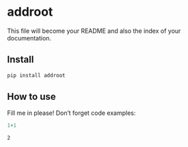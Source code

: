 # addroot

<!-- WARNING: THIS FILE WAS AUTOGENERATED! DO NOT EDIT! -->

This file will become your README and also the index of your
documentation.

## Install

``` sh
pip install addroot
```

## How to use

Fill me in please! Don’t forget code examples:

``` python
1+1
```

    2
